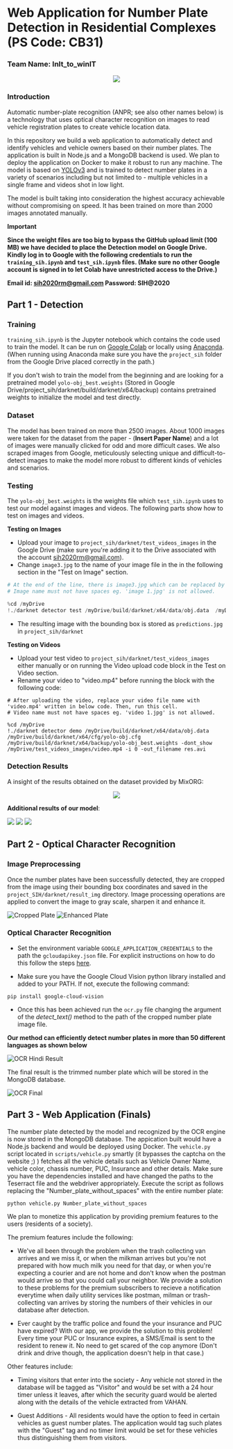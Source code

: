 # Web Application for Number Plate Detection in Residential Complexes (PS Code: CB31)
### Team Name: InIt_to_winIT

<p align="center">
  <img  src="/results/result_gif.gif">
</p>

### Introduction
Automatic number-plate recognition (ANPR; see also other names below) is a technology that uses optical character recognition on images to read vehicle registration plates to create vehicle location data.

In this repository we build a web application to automatically detect and identify vehicles and vehicle owners based on their number plates. The application is built in Node.js and a MongoDB backend is used. We plan to deploy the application on Docker to make it robust to run any machine. The model is based on [YOLOv3](https://github.com/AlexeyAB/darknet) and is trained to detect number plates in a variety of scenarios including but not limited to - multiple vehicles in a single frame and videos shot in low light.

The model is built taking into consideration the highest accuracy achievable without compromising on speed. It has been trained on more than 2000 images annotated manually.

**Important**

**Since the weight files are too big to bypass the GitHub upload limit (100 MB) we have decided to place the Detection model on Google Drive. Kindly log in to Google with the following credentials to run the `training_sih.ipynb` and `test_sih.ipynb` files. (Make sure no other Google account is signed in to let Colab have unrestricted access to the Drive.)**

**Email id: sih2020rm@gmail.com
Password: SIH@2020**

## Part 1 - Detection

### Training
`training_sih.ipynb` is the Jupyter notebook which contains the code used to train the model. It can be run on [Google Colab](https://colab.research.google.com/) or locally using [Anaconda](https://www.anaconda.com/). (When running using Anaconda make sure you have the `project_sih` folder from the Google Drive placed correctly in the path.)

If you don't wish to train the model from the beginning and are looking for a pretrained model `yolo-obj_best.weights` (Stored in Google Drive/project_sih/darknet/build/darknet/x64/backup) contains pretrained weights to initialize the model and test directly. 

### Dataset
The model has been trained on more than 2500 images. About 1000 images were taken for the dataset from the paper - (**Insert Paper Name**) and a lot of images were manually clicked for odd and more difficult cases. We also scraped images from Google, meticulously selecting unique and difficult-to-detect images to make the model more robust to different kinds of vehicles and scenarios.

### Testing
The `yolo-obj_best.weights` is the weights file which `test_sih.ipynb` uses to test our model against images and videos. The following parts show how to test on images and videos.

**Testing on Images**
* Upload your image to `project_sih/darknet/test_videos_images` in the Google Drive (make sure you're adding it to the Drive associated with the account sih2020rm@gmail.com).
* Change `image3.jpg` to the name of your image file in the in the following section in the "Test on Image" section.

```python
# At the end of the line, there is image3.jpg which can be replaced by any image of your choice. (Note: The image to be tested must be placed inside /darknet/test_videos_images)~~~
# Image name must not have spaces eg. 'image 1.jpg' is not allowed.

%cd /myDrive
!./darknet detector test /myDrive/build/darknet/x64/data/obj.data  /myDrive/build/darknet/x64/cfg/yolo-obj.cfg  /myDrive/build/darknet/x64/backup/yolo-obj_best.weights   /myDrive/test_videos_images/image3.jpg
```
* The resulting image with the bounding box is stored as `predictions.jpg` in `project_sih/darknet`

**Testing on Videos**
* Upload your test video to `project_sih/darknet/test_videos_images` either manually or on running the Video upload code block in the Test on Video section.
* Rename your video to "video.mp4" before running the block with the following code:
```
# After uploading the video, replace your video file name with 'video.mp4' written in below code. Then, run this cell.
# Video name must not have spaces eg. 'video 1.jpg' is not allowed.

%cd /myDrive
!./darknet detector demo /myDrive/build/darknet/x64/data/obj.data  /myDrive/build/darknet/x64/cfg/yolo-obj.cfg  /myDrive/build/darknet/x64/backup/yolo-obj_best.weights -dont_show  /myDrive/test_videos_images/video.mp4 -i 0 -out_filename res.avi
```

### Detection Results

A insight of the results obtained on the dataset provided by MixORG:

<p align="center">
  <img  src="/results/result_dataset_gif.gif">
</p>

**Additional results of our model**:

![](/results/result1.jpg)
![](/results/result2.jpg)
![](/results/result3.jpg)

## Part 2 - Optical Character Recognition

### Image Preprocessing

Once the number plates have been successfully detected, they are cropped from the image using their bounding box coordinates and saved in the `project_SIH/darknet/result_img` directory. Image processing operations are applied to convert the image to gray scale, sharpen it and enhance it.

![Cropped Plate](/results/croppedplate.jpg)
![Enhanced Plate](/results/enhancedplate.jpg)

### Optical Character Recognition

* Set the environment variable `GOOGLE_APPLICATION_CREDENTIALS` to the path the `gcloudapikey.json` file. For explicit instructions on how to do this follow the steps [here](https://cloud.google.com/vision/docs/quickstart-cli#before-you-begin). 

* Make sure you have the Google Cloud Vision python library installed and added to your PATH. If not, execute the following command:
```
pip install google-cloud-vision
```

* Once this has been achieved run the `ocr.py` file changing the argument of the *detect_text()* method to the path of the cropped number plate image file.

**Our method can efficiently detect number plates in more than 50 different languages as shown below**

![OCR Hindi Result](/results/ocrhindiresult.jpg)

The final result is the trimmed number plate which will be stored in the MongoDB database.

![OCR Final](/results/ocrfinal.png)

## Part 3 - Web Application (Finals)
The number plate detected by the model and recognized by the OCR engine is now stored in the MongoDB database. The appication built would have a Node.js backend and would be deployed using Docker. The `vehicle.py` script located in `scripts/vehicle.py` smartly (it bypasses the captcha on the website ;) ) fetches all the vehicle details such as Vehicle Owner Name, vehicle color, chassis number, PUC, Insurance and other details. Make sure you have the dependencies installed and have changed the paths to the Teserract file and the webdriver appropriately. Execute the script as follows replacing the "Number_plate_without_spaces" with the entire number plate:

```
python vehicle.py Number_plate_without_spaces
```

We plan to monetize this application by providing premium features to the users (residents of a society). 

The premium features include the following:
* We've all been through the problem when the trash collecting van arrives and we miss it, or when the milkman arrives but you're not prepared with how much milk you need for that day, or when you're expecting a courier and are not home and don't know when the postman would arrive so that you could call your neighbor. We provide a solution to these problems for the premium subscribers to recieve a notification everytime when daily utility services like postman, milman or trash-collecting van arrives by storing the numbers of their vehicles in our database after detection.

* Ever caught by the traffic police and found the your insurance and PUC have expired? With our app, we provide the solution to this problem! Every time your PUC or Insurance expires, a SMS/Email is sent to the resident to renew it. No need to get scared of the cop anymore (Don't drink and drive though, the application doesn't help in that case.)

Other features include:
* Timing visitors that enter into the society - Any vehicle not stored in the database will be tagged as "Visitor" and would be set with a 24 hour timer unless it leaves, after which the security guard would be alerted along with the details of the vehicle extracted from VAHAN.

* Guest Additions - All residents would have the option to feed in certain vehicles as guest number plates. The application would tag such plates with the "Guest" tag and no timer limit would be set for these vehicles thus distinguishing them from visitors.


